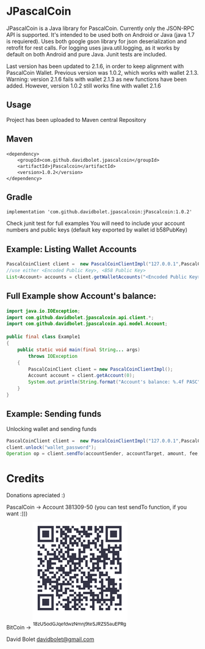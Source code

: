 # JPascalCoin

JPascalCoin is a Java library for PascalCoin. Currently only the JSON-RPC API is supported.
It's intended to be used both on Android or Java (java 1.7 is requiered).
Uses both google gson library for json deserialization and retrofit for rest calls. 
For logging uses java.util.logging, as it works by default on both Android and pure Java.
Junit tests are included.

Last version has been updated to 2.1.6, in order to keep alignment with PascalCoin Wallet. Previous version was 1.0.2,
which works with wallet 2.1.3. Warning: version 2.1.6 fails with wallet 2.1.3 as new functions have been added. 
However, version 1.0.2 still works fine with wallet 2.1.6

## Usage

Project has been uploaded to Maven central Repository
## Maven    
```
<dependency>   
	<groupId>com.github.davidbolet.jpascalcoin</groupId>    
	<artifactId>jPascalcoin</artifactId>      
	<version>1.0.2</version>  
</dependency>  
```

## Gradle
```
implementation 'com.github.davidbolet.jpascalcoin:jPascalcoin:1.0.2'   
```

Check junit test for full examples
You will need to include your account numbers and public keys (default key exported by wallet id b58PubKey)    


## Example:  Listing Wallet Accounts

```java
PascalCoinClient client =  new PascalCoinClientImpl("127.0.0.1",PascalCoinConstants.DEFAULT_MAINNET_RPC_PORT);
//use either <Encoded Public Key>, <B58 Public Key>
List<Account> accounts = client.getWalletAccounts("<Encoded Public Key>", "<B58 Public Key>", 0, 100);
```
## Full Example show Account's balance:
```java 
import java.io.IOException;
import com.github.davidbolet.jpascalcoin.api.client.*;
import com.github.davidbolet.jpascalcoin.api.model.Account;

public final class Example1
{
    public static void main(final String... args)
        throws IOException
    {
        PascalCoinClient client = new PascalCoinClientImpl();
        Account account = client.getAccount(0);
        System.out.println(String.format("Account's balance: %.4f PASC"+account.getBalance()));
    }
}
```

## Example: Sending funds

Unlocking wallet and sending funds

```java 
PascalCoinClient client =  new PascalCoinClientImpl("127.0.0.1",PascalCoinConstants.DEFAULT_MAINNET_RPC_PORT);
client.unlock("wallet_password");
Operation op = client.sendTo(accountSender, accountTarget, amount, fee, payload.getBytes(), PayLoadEncryptionMethod.AES, "password_to_encrypt_payload"); 
```

# Credits
Donations apreciated :)

PascalCoin -> Account 381309-50 (you can test sendTo function, if you want :)))

BitCoin -> 
![18zU5odGJqefdwzNmnj9teSJRZS5auEPRg](./bitcoin.png?raw=true "18zU5odGJqefdwzNmnj9teSJRZS5auEPRg")


David Bolet <davidbolet@gmail.com>
